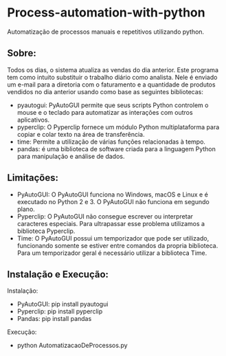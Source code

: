 # Process-automation-with-python
Automatização de processos manuais e repetitivos utilizando python.

## Sobre:

Todos os dias, o sistema atualiza as vendas do dia anterior. Este programa tem como intuito substituir o trabalho diário como analista.
Nele é enviado um e-mail para a diretoria com o faturamento e a quantidade de produtos vendidos no dia anterior usando como base as seguintes bibliotecas:

- pyautogui: PyAutoGUI permite que seus scripts Python controlem o mouse e o teclado para automatizar as interações com outros aplicativos. 
- pyperclip: O Pyperclip fornece um módulo Python multiplataforma para copiar e colar texto na área de transferência.
- time: Permite a utilização de várias funções relacionadas à tempo.
- pandas: é uma biblioteca de software criada para a linguagem Python para manipulação e análise de dados.

## Limitações: 

- PyAutoGUI: O PyAutoGUI funciona no Windows, macOS e Linux e é executado no Python 2 e 3. O PyAutoGUI não funciona em segundo plano.
- Pyperclip: O PyAutoGUI não consegue escrever ou interpretar caracteres especiais. Para ultrapassar esse problema utilizamos a biblioteca Pyperclip.
- Time: O PyAutoGUI possui um temporizador que pode ser utilizado, funcionando somente se estiver entre comandos da propria biblioteca. Para um temporizador geral é necessário utilizar a biblioteca Time.

## Instalação e Execução: 

Instalação:
- PyAutoGUI: pip install pyautogui
- Pyperclip: pip install pyperclip
- Pandas: pip install pandas

Execução:
- python AutomatizacaoDeProcessos.py
